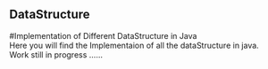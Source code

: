 ## DataStructure
#Implementation of Different DataStructure in Java <br>
Here you will find the Implementaion of all the dataStructure in java.<br>
Work still in progress ......
